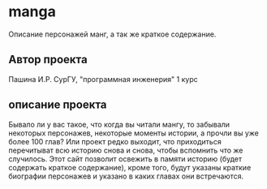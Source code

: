 # manga
Описание персонажей манг, а так же краткое содержание.
## Автор проекта
Пашина И.Р.
СурГУ, "программная инженерия" 1 курс
## описание проекта
Бывало ли у вас такое, что когда вы читали мангу, то забывали некоторых персонажев, некоторые моменты истории, а прочли вы уже более 100 глав? Или проект редко выходит, что приходиться перечитыват всю историю снова и снова, чтобы вспомнить что же случилось. Этот сайт позволит освежить в памяти историю (будет содержать краткое содержание), кроме того, будут указаны краткие биографии персонажев и указано в каких главах они встречаются.
